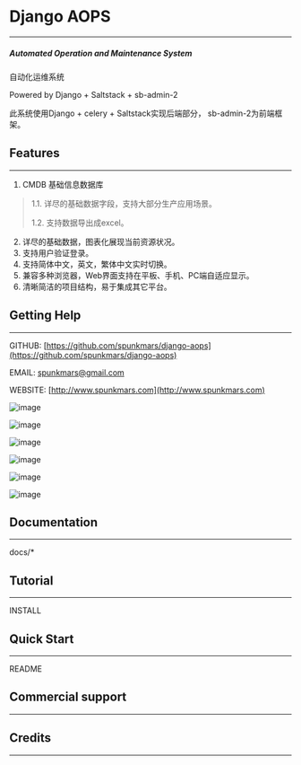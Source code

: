 # Django AOPS ###
***
##### Automated Operation and Maintenance System ###

自动化运维系统

Powered by Django + Saltstack + sb-admin-2

此系统使用Django  + celery +  Saltstack实现后端部分， sb-admin-2为前端框架。

## Features ###
***
1. CMDB   基础信息数据库
  > 1.1. 详尽的基础数据字段，支持大部分生产应用场景。
  >
  > 1.2. 支持数据导出成excel。
2. 详尽的基础数据，图表化展现当前资源状况。
3. 支持用户验证登录。
4. 支持简体中文，英文，繁体中文实时切换。
5. 兼容多种浏览器，Web界面支持在平板、手机、PC端自适应显示。
6. 清晰简洁的项目结构，易于集成其它平台。


## Getting Help ###
***
GITHUB: [https://github.com/spunkmars/django-aops](https://github.com/spunkmars/django-aops)

EMAIL: <spunkmars@gmail.com>

WEBSITE: [http://www.spunkmars.com](http://www.spunkmars.com)


![image](https://github.com/spunkmars/django-aops/raw/master/docs/aops_show/aops_show_01.png)

![image](https://github.com/spunkmars/django-aops/raw/master/docs/aops_show/aops_show_02.png)

![image](https://github.com/spunkmars/django-aops/raw/master/docs/aops_show/aops_show_03.png)

![image](https://github.com/spunkmars/django-aops/raw/master/docs/aops_show/aops_show_04.png)

![image](https://github.com/spunkmars/django-aops/raw/master/docs/aops_show/aops_show_05.png)

![image](https://github.com/spunkmars/django-aops/raw/master/docs/aops_show/aops_show_06.png)

## Documentation ###
***
docs/*

## Tutorial ###
***
INSTALL

## Quick Start ###
***
README


## Commercial support ###
***

## Credits ###
***
